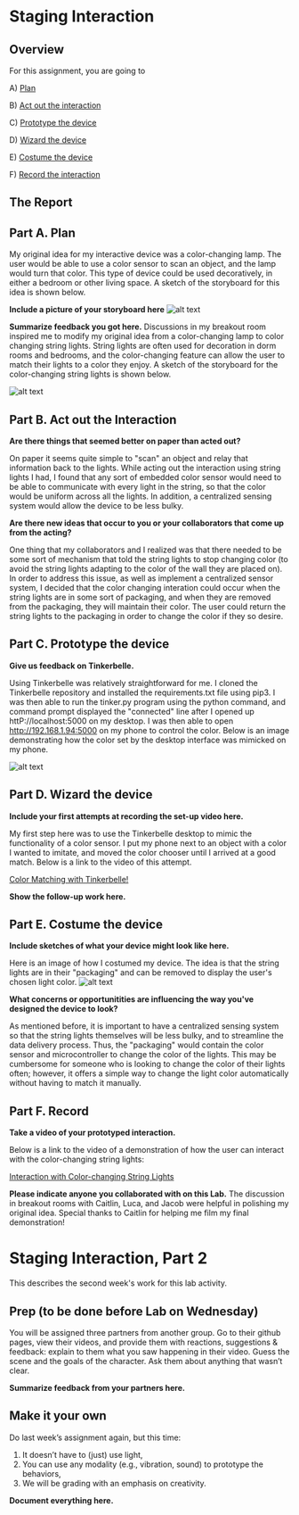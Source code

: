 

# Staging Interaction

## Overview
For this assignment, you are going to 

A) [Plan](#part-a-plan) 

B) [Act out the interaction](#part-b-act-out-the-interaction) 

C) [Prototype the device](#part-c-prototype-the-device)

D) [Wizard the device](#part-d-wizard-the-device) 

E) [Costume the device](#part-e-costume-the-device)

F) [Record the interaction](#part-f-record)

## The Report
## Part A. Plan 

My original idea for my interactive device was a color-changing lamp. The user would be able to use a color sensor to scan an object, and the lamp would turn that color. This type of device could be used decoratively, in either a bedroom or other living space. A sketch of the storyboard for this idea is shown below.

**Include a picture of your storyboard here**
![alt text](https://github.com/priyakatt/Interactive-Lab-Hub/blob/Spring2021/Lab%201/storyboard1.jpg
 "Color-changing Lamp")


**Summarize feedback you got here.**
Discussions in my breakout room inspired me to modify my original idea from a color-changing lamp to color changing string lights. String lights are often used for decoration in dorm rooms and bedrooms, and the color-changing feature can allow the user to match their lights to a color they enjoy. A sketch of the storyboard for the color-changing string lights is shown below.

![alt text](https://github.com/priyakatt/Interactive-Lab-Hub/blob/Spring2021/Lab%201/storyboard2.jpg
 "Color-changing String Lights")

## Part B. Act out the Interaction

**Are there things that seemed better on paper than acted out?**

On paper it seems quite simple to "scan" an object and relay that information back to the lights. While acting out the interaction using string lights I had, I found that any sort of embedded color sensor would need to be able to communicate with every light in the string, so that the color would be uniform across all the lights. In addition, a centralized sensing system would allow the device to be less bulky. 

**Are there new ideas that occur to you or your collaborators that come up from the acting?**

One thing that my collaborators and I realized was that there needed to be some sort of mechanism that told the string lights to stop changing color (to avoid the string lights adapting to the color of the wall they are placed on). In order to address this issue, as well as implement a centralized sensor system, I decided that the color changing interation could occur when the string lights are in some sort of packaging, and when they are removed from the packaging, they will maintain their color. The user could return the string lights to the packaging in order to change the color if they so desire. 

## Part C. Prototype the device

**Give us feedback on Tinkerbelle.**

Using Tinkerbelle was relatively straightforward for me. I cloned the Tinkerbelle repository and installed the requirements.txt file using pip3. I was then able to run the tinker.py program using the python command, and command prompt displayed the "connected" line after I opened up httP://localhost:5000 on my desktop. I was then able to open http://192.168.1.94:5000 on my phone to control the color. Below is an image demonstrating how the color set by the desktop interface was mimicked on my phone.

![alt text](https://github.com/priyakatt/Interactive-Lab-Hub/blob/Spring2021/Lab%201/tinkerbelle_pink.jpg
 "Tinkerbelle in action")


## Part D. Wizard the device

**Include your first attempts at recording the set-up video here.**

My first step here was to use the Tinkerbelle desktop to mimic the functionality of a color sensor. I put my phone next to an object with a color I wanted to imitate, and moved the color chooser until I arrived at a good match. Below is a link to the video of this attempt.

[Color Matching with Tinkerbelle!](https://www.youtube.com/watch?v=0xtSLiDrbS4)

**Show the follow-up work here.**

## Part E. Costume the device


**Include sketches of what your device might look like here.**

Here is an image of how I costumed my device. The idea is that the string lights are in their "packaging" and can be removed to display the user's chosen light color.
![alt text](https://github.com/priyakatt/Interactive-Lab-Hub/blob/Spring2021/Lab%201/costume.jpg
 "Costume")

**What concerns or opportunitities are influencing the way you've designed the device to look?**

As mentioned before, it is important to have a centralized sensing system so that the string lights themselves will be less bulky, and to streamline the data delivery process. Thus, the "packaging" would contain the color sensor and microcontroller to change the color of the lights. This may be cumbersome for someone who is looking to change the color of their lights often; however, it offers a simple way to change the light color automatically without having to match it manually. 


## Part F. Record

**Take a video of your prototyped interaction.**

Below is a link to the video of a demonstration of how the user can interact with the color-changing string lights:

[Interaction with Color-changing String Lights](https://www.youtube.com/watch?v=3Z6kAyGkxHI)

**Please indicate anyone you collaborated with on this Lab.**
The discussion in breakout rooms with Caitlin, Luca, and Jacob were helpful in polishing my original idea. Special thanks to Caitlin for helping me film my final demonstration!

# Staging Interaction, Part 2 

This describes the second week's work for this lab activity.


## Prep (to be done before Lab on Wednesday)

You will be assigned three partners from another group. Go to their github pages, view their videos, and provide them with reactions, suggestions & feedback: explain to them what you saw happening in their video. Guess the scene and the goals of the character. Ask them about anything that wasn’t clear. 

**Summarize feedback from your partners here.**

## Make it your own

Do last week’s assignment again, but this time: 
1) It doesn’t have to (just) use light, 
2) You can use any modality (e.g., vibration, sound) to prototype the behaviors, 
3) We will be grading with an emphasis on creativity. 

**Document everything here.**
